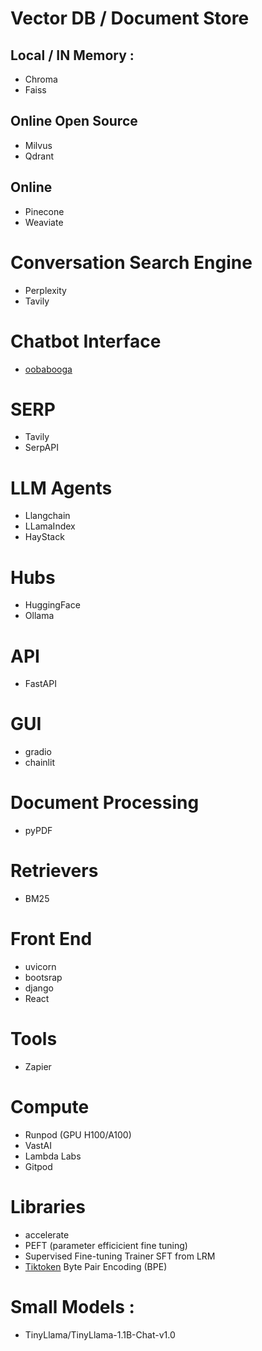 # Vector DB / Document Store
## Local / IN Memory : 
- Chroma
- Faiss

## Online Open Source
- Milvus
- Qdrant

## Online
- Pinecone
- Weaviate

# Conversation Search Engine
- Perplexity
- Tavily

# Chatbot Interface
- [oobabooga](https://github.com/oobabooga/text-generation-webui)

# SERP
- Tavily
- SerpAPI

# LLM Agents
- Llangchain
- LLamaIndex
- HayStack

# Hubs
- HuggingFace
- Ollama

# API
- FastAPI

# GUI
- gradio
- chainlit

# Document Processing
- pyPDF

# Retrievers 
- BM25
  
# Front End
- uvicorn
- bootsrap
- django
- React

# Tools
- Zapier

# Compute
- Runpod (GPU H100/A100)
- VastAI
- Lambda Labs
- Gitpod

# Libraries 
- accelerate
- PEFT (parameter efficicient fine tuning)
- Supervised Fine-tuning Trainer SFT from LRM
- [Tiktoken](https://github.com/openai/tiktoken) Byte Pair Encoding (BPE)
  
# Small Models : 
- TinyLlama/TinyLlama-1.1B-Chat-v1.0
